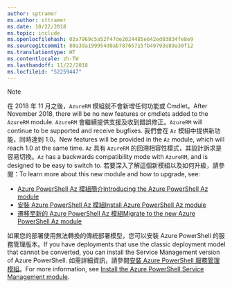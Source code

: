 ```yaml
---
author: sptramer
ms.author: sttramer
ms.date: 10/22/2018
ms.topic: include
ms.openlocfilehash: 02a7969c5a52f47de2024485e642ed03834fe8e9
ms.sourcegitcommit: 80a3da199954d0ab78765715fb49793e89a30f12
ms.translationtype: HT
ms.contentlocale: zh-TW
ms.lasthandoff: 11/22/2018
ms.locfileid: "52259447"
---
```

> [!NOTE]
> 
> <span data-ttu-id="53536-101">在 2018 年 11 月之後，`AzureRM` 模組就不會新增任何功能或 Cmdlet。</span><span class="sxs-lookup"><span data-stu-id="53536-101">After November 2018, there will be no new features or cmdlets added to the `AzureRM` module.</span></span> <span data-ttu-id="53536-102">`AzureRM` 會繼續提供支援及收到錯誤修正。</span><span class="sxs-lookup"><span data-stu-id="53536-102">`AzureRM` will continue to be supported and receive bugfixes.</span></span> <span data-ttu-id="53536-103">我們會在 `Az` 模組中提供新功能，同時達到 1.0。</span><span class="sxs-lookup"><span data-stu-id="53536-103">New features will be provided in the `Az` module, which will reach 1.0 at the same time.</span></span> <span data-ttu-id="53536-104">`Az` 具有 `AzureRM` 的回溯相容性模式，其設計訴求是容易切換。</span><span class="sxs-lookup"><span data-stu-id="53536-104">`Az` has a backwards compatibility mode with `AzureRM`, and is designed to be easy to switch to.</span></span> <span data-ttu-id="53536-105">若要深入了解這個新模組以及如何升級，請參閱：</span><span class="sxs-lookup"><span data-stu-id="53536-105">To learn more about this new module and how to upgrade, see:</span></span>
>
> * [<span data-ttu-id="53536-106">Azure PowerShell Az 模組簡介</span><span class="sxs-lookup"><span data-stu-id="53536-106">Introducing the Azure PowerShell Az module</span></span>](/powershell/azure/new-azureps-module-az)
> * [<span data-ttu-id="53536-107">安裝 Azure PowerShell Az 模組</span><span class="sxs-lookup"><span data-stu-id="53536-107">Install Azure PowerShell Az module</span></span>](/powershell/azure/install-az-ps)
> * [<span data-ttu-id="53536-108">遷移至新的 Azure PowerShell Az 模組</span><span class="sxs-lookup"><span data-stu-id="53536-108">Migrate to the new Azure PowerShell Az module</span></span>](/powershell/azure/migrate-from-azurerm-to-az)
>
> <span data-ttu-id="53536-109">如果您的部署使用無法轉換的傳統部署模型，您可以安裝 Azure PowerShell 的服務管理版本。</span><span class="sxs-lookup"><span data-stu-id="53536-109">If you have deployments that use the classic deployment model that cannot be converted, you can install the Service Management version of Azure PowerShell.</span></span> <span data-ttu-id="53536-110">如需詳細資訊，請參閱[安裝 Azure PowerShell 服務管理模組](/powershell/azure/servicemanagement/install-azure-ps)。</span><span class="sxs-lookup"><span data-stu-id="53536-110">For more information, see [Install the Azure PowerShell Service Management module](/powershell/azure/servicemanagement/install-azure-ps).</span></span>
